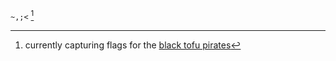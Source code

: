 <code>~,;<</code> [^1]


[^1]: currently capturing flags for the [black tofu pirates](https://ctftime.org/team/197299)
